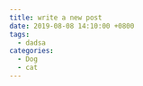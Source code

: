 ```yaml
---
title: write a new post
date: 2019-08-08 14:10:00 +0800
tags:
  - dadsa
categories:
  - Dog
  - cat
---
```

